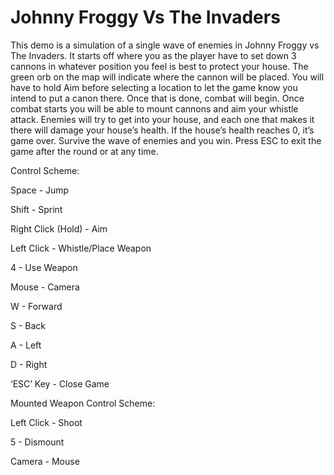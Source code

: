 # Johnny Froggy Vs The Invaders
This demo is a simulation of a single wave of enemies in Johnny Froggy vs The Invaders. It starts off where you as the player have to set down 3 cannons in whatever position you feel is best to protect your house. The green orb on the map will indicate where the cannon will be placed. You will have to hold Aim before selecting a location to let the game know you intend to put a canon there. Once that is done, combat will begin. Once combat starts you will be able to mount cannons and aim your whistle attack. Enemies will try to get into your house, and each one that makes it there will damage your house’s health. If the house’s health reaches 0, it’s game over. Survive the wave of enemies and you win. Press ESC to exit the game after the round or at any time. 

Control Scheme:

Space - Jump

Shift - Sprint

Right Click (Hold) - Aim

Left Click - Whistle/Place Weapon

4 - Use Weapon

Mouse - Camera

W - Forward

S - Back

A - Left

D - Right

‘ESC’ Key - Close Game


Mounted Weapon Control Scheme:

Left Click - Shoot

5 - Dismount

Camera - Mouse
